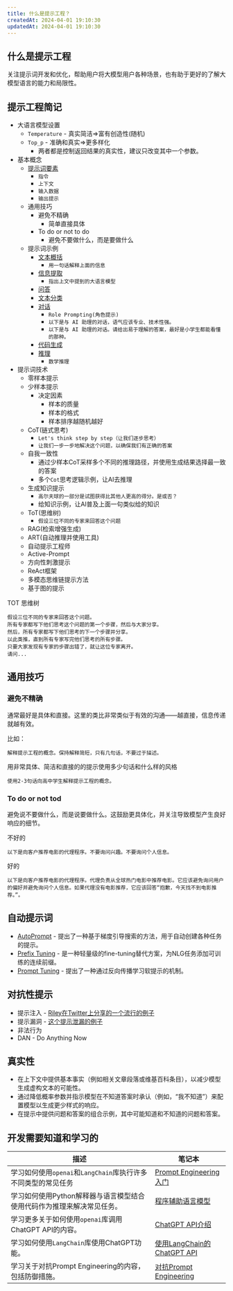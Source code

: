 ```yaml
---
title: 什么是提示工程？
createdAt: 2024-04-01 19:10:30
updatedAt: 2024-04-01 19:10:30
---
```


## 什么是提示工程

关注提示词开发和优化，帮助用户将大模型用户各种场景，也有助于更好的了解大模型语言的能力和局限性。


## 提示工程简记

- 大语言模型设置
	- `Temperature` - 真实简洁=>富有创造性(随机)
	- `Top_p` - 准确和真实=>更多样化
		- 两者都是控制返回结果的真实性，建议只改变其中一个参数。
- 基本概念
	- [提示词要素](https://www.promptingguide.ai/zh/introduction/elements)
		- `指令`
		- `上下文`
		- `输入数据`
		- `输出提示`
	- 通用技巧
		- 避免不精确 
			- 简单直接具体
		- To do or not to do
			- 避免不要做什么，而是要做什么
	- 提示词示例
		- [文本概括](https://www.promptingguide.ai/zh/introduction/examples#%E6%96%87%E6%9C%AC%E6%A6%82%E6%8B%AC)
			- `用一句话解释上面的信息`
		- [信息提取](https://www.promptingguide.ai/zh/introduction/examples#%E4%BF%A1%E6%81%AF%E6%8F%90%E5%8F%96)
			- `指出上文中提到的大语言模型`
		- [问答](https://www.promptingguide.ai/zh/introduction/examples#%E9%97%AE%E7%AD%94)
		- [文本分类](https://www.promptingguide.ai/zh/introduction/examples#%E6%96%87%E6%9C%AC%E5%88%86%E7%B1%BB)
		- [对话](https://www.promptingguide.ai/zh/introduction/examples#%E5%AF%B9%E8%AF%9D)
			- `Role Prompting(角色提示)`
			- `以下是与 AI 助理的对话，语气应该专业、技术性强。`
			- `以下是与 AI 助理的对话。请给出易于理解的答案，最好是小学生都能看懂的那种。`
		- [代码生成](https://www.promptingguide.ai/zh/introduction/examples#%E4%BB%A3%E7%A0%81%E7%94%9F%E6%88%90)
		- [推理](https://www.promptingguide.ai/zh/introduction/examples#%E6%8E%A8%E7%90%86)
			- `数学推理`
- 提示词技术
	- 零样本提示
	- 少样本提示
		- 决定因素
			- 样本的质量
			- 样本的格式
			- 样本排序越随机越好
	- CoT(链式思考)
		- `Let's think step by step（让我们逐步思考）`
		- `让我们一步一步地解决这个问题，以确保我们有正确的答案`
	- 自我一致性
		- 通过少样本CoT采样多个不同的推理路径，并使用生成结果选择最一致的答案
		- 多个`Cot`思考逻辑示例，让AI去推理
	- 生成知识提示
		- `高尔夫球的一部分是试图获得比其他人更高的得分。是或否？`
		- 给知识示例，让AI普及上面一句类似给的知识
	- ToT(思维树) 
		- `假设三位不同的专家来回答这个问题`
	- RAG(检索增强生成)
	- ART(自动推理并使用工具)
	- 自动提示工程师
	- Active-Prompt
	- 方向性刺激提示
	- ReAct框架
	- 多模态思维链提示方法
	- 基于图的提示


TOT 思维树
```
假设三位不同的专家来回答这个问题。
所有专家都写下他们思考这个问题的第一个步骤，然后与大家分享。
然后，所有专家都写下他们思考的下一个步骤并分享。
以此类推，直到所有专家写完他们思考的所有步骤。
只要大家发现有专家的步骤出错了，就让这位专家离开。
请问...
```

## 通用技巧

### 避免不精确

通常最好是具体和直接。这里的类比非常类似于有效的沟通——越直接，信息传递就越有效。

比如：

```
解释提示工程的概念。保持解释简短，只有几句话，不要过于描述。
```

用非常具体、简洁和直接的的提示使用多少句话和什么样的风格

```
使用2-3句话向高中学生解释提示工程的概念。
```

### To do or not tod

避免说不要做什么，而是说要做什么。这鼓励更具体化，并关注导致模型产生良好响应的细节。

不好的

```
以下是向客户推荐电影的代理程序。不要询问兴趣。不要询问个人信息。
```

好的

```
以下是向客户推荐电影的代理程序。代理负责从全球热门电影中推荐电影。它应该避免询问用户的偏好并避免询问个人信息。如果代理没有电影推荐，它应该回答“抱歉，今天找不到电影推荐。”。
```


## 自动提示词

- [AutoPrompt](https://arxiv.org/abs/2010.15980) - 提出了一种基于梯度引导搜索的方法，用于自动创建各种任务的提示。
- [Prefix Tuning](https://arxiv.org/abs/2101.00190) - 是一种轻量级的fine-tuning替代方案，为NLG任务添加可训练的连续前缀。
- [Prompt Tuning](https://arxiv.org/abs/2104.08691) - 提出了一种通过反向传播学习软提示的机制。

## 对抗性提示

- 提示注入 - [Riley在Twitter上分享的一个流行的例子](https://twitter.com/goodside/status/1569128808308957185?s=20)
- 提示漏洞 - [这个提示泄漏的例子](https://twitter.com/simonw/status/1570933190289924096?s=20)
- 非法行为
- DAN - Do Anything Now

## 真实性

- 在上下文中提供基本事实（例如相关文章段落或维基百科条目），以减少模型生成虚构文本的可能性。
- 通过降低概率参数并指示模型在不知道答案时承认（例如，“我不知道”）来配置模型以生成更少样式的响应。
- 在提示中提供问题和答案的组合示例，其中可能知道和不知道的问题和答案。

## 开发需要知道和学习的

|  描述 | 笔记本  |
|---|---|
|学习如何使用`openai`和`LangChain`库执行许多不同类型的常见任务|[Prompt Engineering入门](https://github.com/dair-ai/Prompt-Engineering-Guide/blob/main/notebooks/pe-lecture.ipynb)|
|学习如何使用Python解释器与语言模型结合使用代码作为推理来解决常见任务。|[程序辅助语言模型](https://github.com/dair-ai/Prompt-Engineering-Guide/blob/main/notebooks/pe-pal.ipynb)|
|学习更多关于如何使用`openai`库调用ChatGPT API的内容。|[ChatGPT API介绍](https://github.com/dair-ai/Prompt-Engineering-Guide/blob/main/notebooks/pe-chatgpt-intro.ipynb)|
|学习如何使用`LangChain`库使用ChatGPT功能。|[使用LangChain的ChatGPT API](https://github.com/dair-ai/Prompt-Engineering-Guide/blob/main/notebooks/pe-chatgpt-langchain.ipynb)|
|学习关于对抗Prompt Engineering的内容，包括防御措施。|[对抗Prompt Engineering](https://github.com/dair-ai/Prompt-Engineering-Guide/blob/main/notebooks/pe-chatgpt-adversarial.ipynb)|